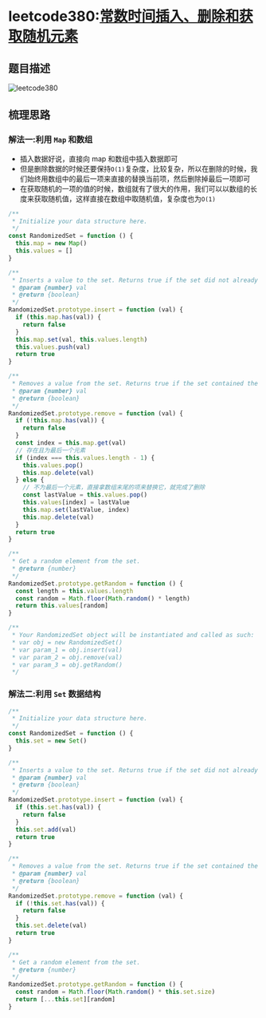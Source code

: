 # leetcode380:[常数时间插入、删除和获取随机元素](https://leetcode-cn.com/problems/insert-delete-getrandom-o1/)

## 题目描述

![leetcode380](https://blog-1256985533.cos.ap-nanjing.myqcloud.com/img/leetcode380RandomizedSet.png)

## 梳理思路

### 解法一:利用 `Map` 和数组

- 插入数据好说，直接向 map 和数组中插入数据即可
- 但是删除数据的时候还要保持`O(1)`复杂度，比较复杂，所以在删除的时候，我们始终用数组中的最后一项来直接的替换当前项，然后删除掉最后一项即可
- 在获取随机的一项的值的时候，数组就有了很大的作用，我们可以以数组的长度来获取随机值，这样直接在数组中取随机值，复杂度也为`O(1)`

```javascript
/**
 * Initialize your data structure here.
 */
const RandomizedSet = function () {
  this.map = new Map()
  this.values = []
}

/**
 * Inserts a value to the set. Returns true if the set did not already contain the specified element.
 * @param {number} val
 * @return {boolean}
 */
RandomizedSet.prototype.insert = function (val) {
  if (this.map.has(val)) {
    return false
  }
  this.map.set(val, this.values.length)
  this.values.push(val)
  return true
}

/**
 * Removes a value from the set. Returns true if the set contained the specified element.
 * @param {number} val
 * @return {boolean}
 */
RandomizedSet.prototype.remove = function (val) {
  if (!this.map.has(val)) {
    return false
  }
  const index = this.map.get(val)
  // 存在且为最后一个元素
  if (index === this.values.length - 1) {
    this.values.pop()
    this.map.delete(val)
  } else {
    // 不为最后一个元素，直接拿数组末尾的项来替换它，就完成了删除
    const lastValue = this.values.pop()
    this.values[index] = lastValue
    this.map.set(lastValue, index)
    this.map.delete(val)
  }
  return true
}

/**
 * Get a random element from the set.
 * @return {number}
 */
RandomizedSet.prototype.getRandom = function () {
  const length = this.values.length
  const random = Math.floor(Math.random() * length)
  return this.values[random]
}

/**
 * Your RandomizedSet object will be instantiated and called as such:
 * var obj = new RandomizedSet()
 * var param_1 = obj.insert(val)
 * var param_2 = obj.remove(val)
 * var param_3 = obj.getRandom()
 */
```

### 解法二:利用 `Set` 数据结构

```javascript
/**
 * Initialize your data structure here.
 */
const RandomizedSet = function () {
  this.set = new Set()
}

/**
 * Inserts a value to the set. Returns true if the set did not already contain the specified element.
 * @param {number} val
 * @return {boolean}
 */
RandomizedSet.prototype.insert = function (val) {
  if (this.set.has(val)) {
    return false
  }
  this.set.add(val)
  return true
}

/**
 * Removes a value from the set. Returns true if the set contained the specified element.
 * @param {number} val
 * @return {boolean}
 */
RandomizedSet.prototype.remove = function (val) {
  if (!this.set.has(val)) {
    return false
  }
  this.set.delete(val)
  return true
}

/**
 * Get a random element from the set.
 * @return {number}
 */
RandomizedSet.prototype.getRandom = function () {
  const random = Math.floor(Math.random() * this.set.size)
  return [...this.set][random]
}
```
